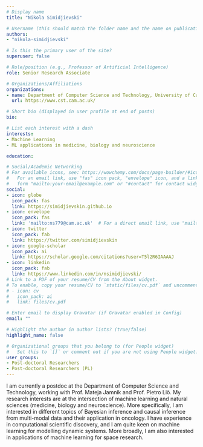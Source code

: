 ```yaml
---
# Display name
title: "Nikola Simidjievski"

# Username (this should match the folder name and the name on publications)
authors:
- "nikola-simidjievski"

# Is this the primary user of the site?
superuser: false

# Role/position (e.g., Professor of Artificial Intelligence)
role: Senior Research Associate

# Organizations/Affiliations
organizations:
- name: Department of Computer Science and Technology, University of Cambridge
  url: https://www.cst.cam.ac.uk/

# Short bio (displayed in user profile at end of posts)
bio: 

# List each interest with a dash
interests:
- Machine Learning
- ML applications in medicine, biology and neuroscience

education:

# Social/Academic Networking
# For available icons, see: https://wowchemy.com/docs/page-builder/#icons
#   For an email link, use "fas" icon pack, "envelope" icon, and a link in the
#   form "mailto:your-email@example.com" or "#contact" for contact widget.
social:
- icon: globe
  icon_pack: fas
  link: https://simidjievskin.github.io
- icon: envelope
  icon_pack: fas
  link: 'mailto:ns779@cam.ac.uk'  # For a direct email link, use "mailto:test@example.org".
- icon: twitter
  icon_pack: fab
  link: https://twitter.com/simidjievskin
- icon: google-scholar
  icon_pack: ai
  link: https://scholar.google.com/citations?user=T5l2R6IAAAAJ
- icon: linkedin
  icon_pack: fab
  link: https://www.linkedin.com/in/nsimidjievski/
# Link to a PDF of your resume/CV from the About widget.
# To enable, copy your resume/CV to `static/files/cv.pdf` and uncomment the lines below.
# - icon: cv
#   icon_pack: ai
#   link: files/cv.pdf

# Enter email to display Gravatar (if Gravatar enabled in Config)
email: ""

# Highlight the author in author lists? (true/false)
highlight_name: false

# Organizational groups that you belong to (for People widget)
#   Set this to `[]` or comment out if you are not using People widget.
user_groups:
- Post-doctoral Researchers
- Post-doctoral Researchers (PL)
---
```


I am currently a postdoc at the Department of Computer Science and Technology, working with Prof. Mateja Jamnik and Prof. Pietro Liò. My research interests are at the intersection of machine learning and natural sciences (medicine, biology and neuroscience). More specifically, I am interested in different topics of Bayesian inference and causal inference from multi-modal data and their application in oncology. I have experience in computational scientific discovery, and I am quite keen on machine learning for modelling dynamic systems. More broadly, I am also interested in applications of machine learning for space research. 
